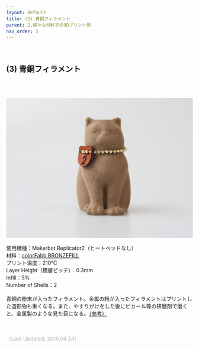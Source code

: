 ```yaml
---
layout: default
title: (3) 青銅フィラメント
parent: 2.様々な材料での3Dプリント例
nav_order: 3
---
```


<br>

## (3) 青銅フィラメント
<br><br>

<p><img src="assets/03/02.jpg"/></p>

使用機種：Makerbot Replicator2（ヒートベッドなし）<br>
材料：[colorFabb BRONZEFILL](https://colorfabb.com/bronzefill)<br>
プリント温度：210℃<br>
Layer Height（積層ピッチ）：0.3mm<br>
Infill：5%<br>
Number of Shells：2<br>
<br>
青銅の粉末が入ったフィラメント。金属の粉が入ったフィラメントはプリントした造形物も重くなる。また、やすりがけをした後にピカール等の研磨剤で磨くと、金属製のような見た目になる。[（参考）](https://learn.colorfabb.com/print-bronzefill/)
<br><br><br>

<span style="color: #B2B2B2">
（Last Updated: 2016.04.24）
</span>
